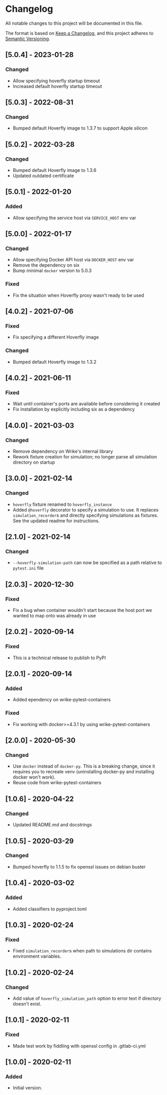 # Changelog
All notable changes to this project will be documented in this file.

The format is based on [Keep a Changelog](https://keepachangelog.com/en/1.0.0/),
and this project adheres to [Semantic Versioning](https://semver.org/spec/v2.0.0.html).

## [5.0.4] - 2023-01-28
### Changed
- Allow specifying hoverfly startup timeout
- Increased default hoverfly startup timeout

## [5.0.3] - 2022-08-31
### Changed
- Bumped default Hoverfly image to 1.3.7 to support Apple silicon

## [5.0.2] - 2022-03-28
### Changed
- Bumped default Hoverfly image to 1.3.6
- Updated outdated certificate 

## [5.0.1] - 2022-01-20
### Added
- Allow specifying the service host via `SERVICE_HOST` env var

## [5.0.0] - 2022-01-17
### Changed
- Allow specifying Docker API host via `DOCKER_HOST` env var
- Remove the dependency on six
- Bump minimal `docker` version to 5.0.3
### Fixed
- Fix the situation when Hoverfly proxy wasn't ready to be used

## [4.0.2] - 2021-07-06
### Fixed
- Fix specifying a different Hoverfly image
### Changed
- Bumped default Hoverfly image to 1.3.2

## [4.0.2] - 2021-06-11
### Fixed
- Wait until container's ports are available before considering it created
- Fix installation by explicitly including six as a dependency

## [4.0.0] - 2021-03-03
### Changed
- Remove dependency on Wrike's internal library
- Rework fixture creation for simulation; no longer parse all simulation directory on startup

## [3.0.0] - 2021-02-14
### Changed
- `hoverfly` fixture renamed to `hoverfly_instance`
- Added `@hoverfly` decorator to specify a simulation to use. It replaces `simulation_recorder`s
and directly specifying simulations as fixtures. See the updated readme for instructions.

## [2.1.0] - 2021-02-14
### Changed
- `--hoverfly-simulation-path` can now be specified as a path relative to `pytest.ini` file

## [2.0.3] - 2020-12-30
### Fixed
- Fix a bug when container wouldn't start because the host port we wanted to map onto was already in use

## [2.0.2] - 2020-09-14
### Fixed
- This is a technical release to publish to PyPI

## [2.0.1] - 2020-09-14
### Added
- Added ependency on wrike-pytest-containers

### Fixed
- Fix working with docker>=4.3.1 by using wrike-pytest-containers

## [2.0.0] - 2020-05-30
### Changed
- Use `docker` instead of `docker-py`. This is a breaking change, since it requires you
to recreate venv (uninstalling docker-py and installing docker won't work).
- Reuse code from wrike-pytest-containers

## [1.0.6] - 2020-04-22
### Changed
- Updated README.md and docstrings

## [1.0.5] - 2020-03-29
### Changed
- Bumped hoverfly to 1.1.5 to fix openssl issues on debian buster

## [1.0.4] - 2020-03-02
### Added
- Added classifiers to pyproject.toml

## [1.0.3] - 2020-02-24
### Fixed
- Fixed `simulation_recorder`s when path to simulations dir contains environment variables.

## [1.0.2] - 2020-02-24
### Changed
- Add value of `hoverfly_simulation_path` option to error text if directory doesn't exist.

## [1.0.1] - 2020-02-11
### Fixed
- Made test work by fiddling with openssl config in .gitlab-ci.yml

## [1.0.0] - 2020-02-11
### Added
- Initial version.

